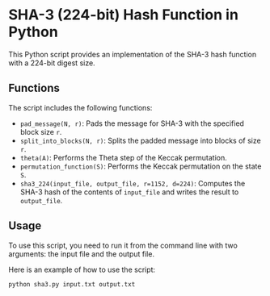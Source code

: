 # SHA-3 (224-bit) Hash Function in Python

This Python script provides an implementation of the SHA-3 hash function with a 224-bit digest size.

## Functions

The script includes the following functions:

- `pad_message(N, r)`: Pads the message for SHA-3 with the specified block size `r`.
- `split_into_blocks(N, r)`: Splits the padded message into blocks of size `r`.
- `theta(A)`: Performs the Theta step of the Keccak permutation.
- `permutation_function(S)`: Performs the Keccak permutation on the state `S`.
- `sha3_224(input_file, output_file, r=1152, d=224)`: Computes the SHA-3 hash of the contents of `input_file` and writes the result to `output_file`.

## Usage

To use this script, you need to run it from the command line with two arguments: the input file and the output file.

Here is an example of how to use the script:

```bash
python sha3.py input.txt output.txt